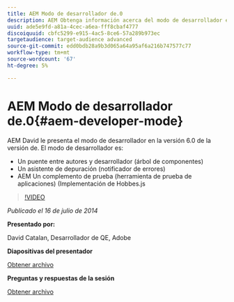 ```yaml
---
title: AEM Modo de desarrollador de.0
description: AEM Obtenga información acerca del modo de desarrollador en la versión 6.0 de.
uuid: ade5e9fd-a81a-4cec-a6ea-fff8cbaf4777
discoiquuid: cbfc5299-e915-4ac5-8ce6-57a289b973ec
targetaudience: target-audience advanced
source-git-commit: edd0bdb28a9b3d065a64a95af6a216b747577c77
workflow-type: tm+mt
source-wordcount: '67'
ht-degree: 5%

---
```


# AEM Modo de desarrollador de.0{#aem-developer-mode}

AEM David le presenta el modo de desarrollador en la versión 6.0 de la versión de. El modo de desarrollador es:

* Un puente entre autores y desarrollador (árbol de componentes)
* Un asistente de depuración (notificador de errores)
* AEM Un complemento de prueba (herramienta de prueba de aplicaciones) (Implementación de Hobbes.js

>[!VIDEO](https://video.tv.adobe.com/v/19501/?quality=9)

*Publicado el 16 de julio de 2014*

**Presentado por:**

David Catalan, Desarrollador de QE, Adobe

**Diapositivas del presentador**

[Obtener archivo](assets/aem-6-developer-mode-07-16-14.pdf)

**Preguntas y respuestas de la sesión**

[Obtener archivo](assets/q-a-developer-mode-7-16-14.pdf)
<!--
[Get back to the Overview](https://helpx.adobe.com/experience-manager/kt/eseminars/gems/aem-index.html)
-->
